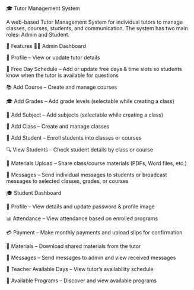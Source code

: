 🎓 Tutor Management System

A web-based Tutor Management System for individual tutors to manage classes, courses, students, and communication.
The system has two main roles: Admin and Student.

🚀 Features
👨‍🏫 Admin Dashboard

📝 Profile – View or update tutor details

📅 Free Day Schedule – Add or update free days & time slots so students know when the tutor is available for questions

📚 Add Course – Create and manage courses

🎓 Add Grades – Add grade levels (selectable while creating a class)

📖 Add Subject – Add subjects (selectable while creating a class)

🏫 Add Class – Create and manage classes

👥 Add Student – Enroll students into classes or courses

🔍 View Students – Check student details by class or course

📂 Materials Upload – Share class/course materials (PDFs, Word files, etc.)

💬 Messages – Send individual messages to students or broadcast messages to selected classes, grades, or courses

🎓 Student Dashboard

📝 Profile – View details and update password & profile image

📊 Attendance – View attendance based on enrolled programs

💳 Payment – Make monthly payments and upload slips for confirmation

📂 Materials – Download shared materials from the tutor

💬 Messages – Send messages to admin and view received messages

📅 Teacher Available Days – View tutor’s availability schedule

📌 Available Programs – Discover and view available programs
